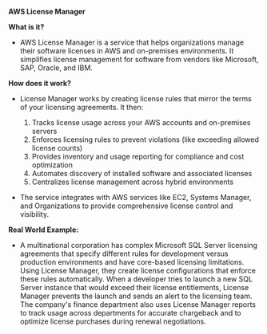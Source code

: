 **AWS License Manager**
 
**What is it?**

- AWS License Manager is a service that helps organizations manage their software licenses in AWS and on-premises environments. It simplifies license management for software from vendors like Microsoft, SAP, Oracle, and IBM.
 
**How does it work?**

- License Manager works by creating license rules that mirror the terms of your licensing agreements. It then:
    
    1. Tracks license usage across your AWS accounts and on-premises servers
    2. Enforces licensing rules to prevent violations (like exceeding allowed license counts)
    3. Provides inventory and usage reporting for compliance and cost optimization
    4. Automates discovery of installed software and associated licenses
    5. Centralizes license management across hybrid environments
- The service integrates with AWS services like EC2, Systems Manager, and Organizations to provide comprehensive license control and visibility.
 
**Real World Example:**

- A multinational corporation has complex Microsoft SQL Server licensing agreements that specify different rules for development versus production environments and have core-based licensing limitations. Using License Manager, they create license configurations that enforce these rules automatically. When a developer tries to launch a new SQL Server instance that would exceed their license entitlements, License Manager prevents the launch and sends an alert to the licensing team. The company's finance department also uses License Manager reports to track usage across departments for accurate chargeback and to optimize license purchases during renewal negotiations.